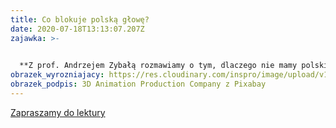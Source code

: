 ```yaml
---
title: Co blokuje polską głowę?
date: 2020-07-18T13:13:07.207Z
zajawka: >-
  

  **Z prof. Andrzejem Zybałą rozmawiamy o tym, dlaczego nie mamy polskiej Biedronki, z czego bierze się nasza niechęć do myślenia, jakie najważniejsze wydarzenia umeblowały polską głowę i jak ją odblokować oraz o rozróżnieniu interesu prywatnego od interesu publicznego.**
obrazek_wyrozniajacy: https://res.cloudinary.com/inspro/image/upload/v1597054793/aiso/Zdj%C4%99cia%20szkolenia/3D_Animation_Production_Company_z_Pixabay.jpg
obrazek_podpis: 3D Animation Production Company z Pixabay
---
```

[Zapraszamy do lektury](https://instytutsprawobywatelskich.pl/co-blokuje-polska-glowe/)